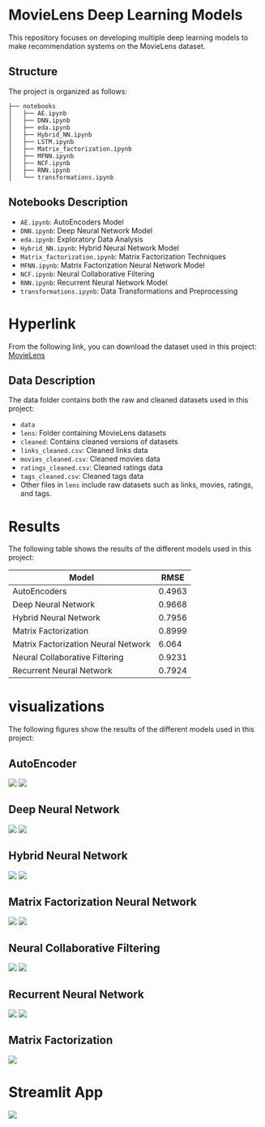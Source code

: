 # MovieLens Deep Learning Models

This repository focuses on developing multiple deep learning models to make recommendation systems on the MovieLens dataset.

## Structure

The project is organized as follows:
```
├── notebooks
│   ├── AE.ipynb
│   ├── DNN.ipynb
│   ├── eda.ipynb
│   ├── Hybrid_NN.ipynb
│   ├── LSTM.ipynb
│   ├── Matrix_factorization.ipynb
│   ├── MFNN.ipynb
│   ├── NCF.ipynb
│   ├── RNN.ipynb
│   └── transformations.ipynb
```


## Notebooks Description

- `AE.ipynb`: AutoEncoders Model
- `DNN.ipynb`: Deep Neural Network Model
- `eda.ipynb`: Exploratory Data Analysis
- `Hybrid_NN.ipynb`: Hybrid Neural Network Model
- `Matrix_factorization.ipynb`: Matrix Factorization Techniques
- `MFNN.ipynb`: Matrix Factorization Neural Network Model
- `NCF.ipynb`: Neural Collaborative Filtering
- `RNN.ipynb`: Recurrent Neural Network Model
- `transformations.ipynb`: Data Transformations and Preprocessing

# Hyperlink
From the following link, you can download the dataset used in this project:
[MovieLens](https://www.kaggle.com/datasets/rounakbanik/the-movies-dataset)

## Data Description

The data folder contains both the raw and cleaned datasets used in this project:
- `data`
- `lens`: Folder containing MovieLens datasets
- `cleaned`: Contains cleaned versions of datasets
- `links_cleaned.csv`: Cleaned links data
- `movies_cleaned.csv`: Cleaned movies data
- `ratings_cleaned.csv`: Cleaned ratings data
- `tags_cleaned.csv`: Cleaned tags data
- Other files in `lens` include raw datasets such as links, movies, ratings, and tags.



# Results

The following table shows the results of the different models used in this project:

| Model                               | RMSE   | 
|-------------------------------------|--------|
| AutoEncoders                        | 0.4963 |
| Deep Neural Network                 | 0.9668 |
| Hybrid Neural Network               | 0.7956 |
| Matrix Factorization                | 0.8999 |
| Matrix Factorization Neural Network | 6.064  |
| Neural Collaborative Filtering      | 0.9231 |
| Recurrent Neural Network            | 0.7924 |

# visualizations

The following figures show the results of the different models used in this project:

## AutoEncoder
![](/home/pegiadis/github/movie_lens/metrics/rmse_ae.png)
![](/home/pegiadis/github/movie_lens/metrics/train_test_ae.png)

## Deep Neural Network
![](/home/pegiadis/github/movie_lens/metrics/rmse_dnn.png)
![](/home/pegiadis/github/movie_lens/metrics/train_test_dnn.png)

## Hybrid Neural Network
![](/home/pegiadis/github/movie_lens/metrics/rmse_hybrid.png)
![](/home/pegiadis/github/movie_lens/metrics/train_test_hybrid.png)


## Matrix Factorization Neural Network
![](/home/pegiadis/github/movie_lens/metrics/rmse_mfnn.png)
![](/home/pegiadis/github/movie_lens/metrics/train_test_mfnn.png)

## Neural Collaborative Filtering
![](/home/pegiadis/github/movie_lens/metrics/rmse_ncf.png)
![](/home/pegiadis/github/movie_lens/metrics/train_test_ncf.png)

## Recurrent Neural Network
![](/home/pegiadis/github/movie_lens/metrics/rmse_rnn.png)
![](/home/pegiadis/github/movie_lens/metrics/train_test_rnn.png)

## Matrix Factorization
![](/home/pegiadis/github/movie_lens/metrics/mf.png)


# Streamlit App
![](/home/pegiadis/github/movie_lens/metrics/streamlit_app.png)